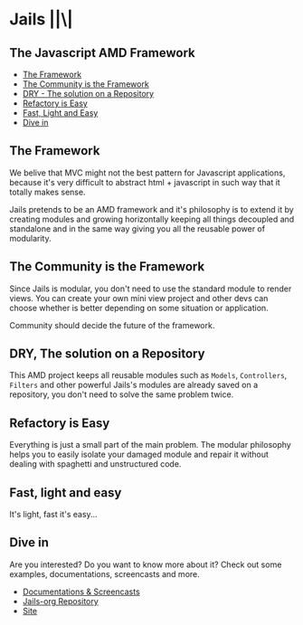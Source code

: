 # Jails ||\\|

## The Javascript AMD Framework

- [The Framework](#the-framework)
- [The Community is the Framework](#the-community-is-the-framework)
- [DRY - The solution on a Repository](#dry-the-solution-on-a-repository)
- [Refactory is Easy](#refactory-is-easy)
- [Fast, Light and Easy](#fast-light-and-easy)
- [Dive in](#dive-in)

## The Framework

We belive that MVC might not the best pattern for Javascript applications,
because it's very difficult to abstract html + javascript in such way that it totally makes sense.

Jails pretends to be an AMD framework and it's philosophy is to extend it by creating modules
and growing horizontally keeping all things decoupled and standalone and in the same way giving you
all the reusable power of modularity.

## The Community is the Framework

Since Jails is modular, you don't need to use the standard module to render views.
You can create your own mini view project and other devs can choose whether is better
depending on some situation or application.

Community should decide the future of the framework.

## DRY, The solution on a Repository

This AMD project keeps all reusable modules such as `Models`, `Controllers`, `Filters` and other
powerful Jails's modules are already saved on a repository, you don't need to solve the same problem twice.

## Refactory is Easy

Everything is just a small part of the main problem. The modular philosophy helps you to
easily isolate your damaged module and repair it without dealing with spaghetti and unstructured code.

## Fast, light and easy

It's light, fast it's easy...

## Dive in

Are you interested? Do you want to know more about it?
Check out some examples, documentations, screencasts and more.


- [Documentations & Screencasts](//jails-org.github.io/Jails/docs)
- [Jails-org Repository](//github.com/jails-org)
- [Site](//jails-org.github.io/Jails)

